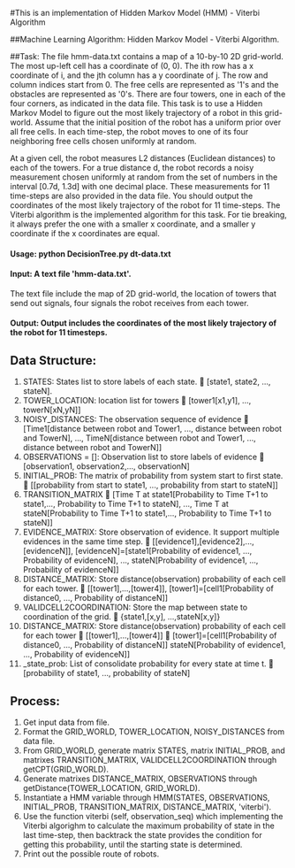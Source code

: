 #This is an implementation of Hidden Markov Model (HMM) - Viterbi Algorithm

##Machine Learning Algorithm: Hidden Markov Model - Viterbi Algorithm.

##Task:
The file hmm-data.txt contains a map of a 10-by-10 2D grid-world. The most up-left cell has a coordinate of (0, 0). The ith row has a x coordinate of i, and the jth column has a y coordinate of j. The row and column indices start from 0. The free cells are represented as '1's and the obstacles are represented as '0's. There are four towers, one in each of the four corners, as indicated in the data file. This task is to use a Hidden Markov Model to figure out the most likely trajectory of a robot in this grid-world. Assume that the initial position of the robot has a uniform prior over all free cells. In each time-step, the robot moves to one of its four neighboring free cells chosen uniformly at random. 


At a given cell, the robot measures L2 distances (Euclidean distances) to each of the towers. For a true distance d, the robot records a noisy measurement chosen uniformly at random from the set of numbers in the interval [0.7d, 1.3d] with one decimal place. These measurements for 11 time-steps are also provided in the data file. You should output the coordinates of the most likely trajectory of the robot for 11 time-steps. The Viterbi algorithm is the implemented algorithm for this task. For tie breaking, it always prefer the one with a smaller x coordinate, and a smaller y coordinate if the x coordinates are equal.


#### Usage: python DecisionTree.py dt-data.txt	

#### Input: A text file 'hmm-data.txt'.
The text file include the map of 2D grid-world, the location of towers that send out signals, four signals the robot receives from each tower.

#### Output: Output includes the coordinates of the most likely trajectory of the robot for 11 timesteps.


## Data Structure:
  1. STATES: States list to store labels of each state.  [state1, state2, ..., stateN].
  2. TOWER_LOCATION: location list for towers  [tower1[x1,y1], ..., towerN[xN,yN]]
  3. NOISY_DISTANCES: The observation sequence of evidence  [Time1[distance between robot and Tower1, ..., distance between robot and TowerN], ..., TimeN[distance between robot and Tower1, ..., distance between robot and TowerN]]
  4. OBSERVATIONS = []: Observation list to store labels of evidence  [observation1, observation2,..., observationN]
  5. INITIAL_PROB: The matrix of probability from system start to first state.  [[probability from start to state1, ..., probability from start to stateN]]
  6. TRANSITION_MATRIX  [Time T at state1[Probability to Time T+1 to state1,..., Probability to Time T+1 to stateN], ..., Time T at stateN[Probability to Time T+1 to state1,..., Probability to Time T+1 to stateN]]
  7. EVIDENCE_MATRIX: Store observation of evidence. It support multiple evidences in the same time step.  [[evidence1],[evidence2],...,[evidenceN]], [evidenceN]=[state1[Probability of evidence1, ..., Probability of evidenceN], ..., stateN[Probability of evidence1, ..., Probability of evidenceN]]
  8. DISTANCE_MATRIX: Store distance(observation) probability of each cell for each tower.  [[tower1],...,[tower4]], [tower1]=[cell1[Probability of distance0, ..., Probability of distanceN]]
  9. VALIDCELL2COORDINATION: Store the map between state to coordination of the grid.  {state1,[x,y], ...,stateN[x,y]}
  10. DISTANCE_MATRIX: Store distance(observation) probability of each cell for each tower  [[tower1],...,[tower4]]  [tower1]=[cell1[Probability of distance0, ..., Probability of distanceN]] stateN[Probability of evidence1, ..., Probability of evidenceN]]
  11. _state_prob: List of consolidate probability for every state at time t.  [probability of state1, ..., probability of stateN]


## Process:
  1. Get input data from file. 
  2. Format the GRID_WORLD, TOWER_LOCATION, NOISY_DISTANCES from data file. 
  3. From GRID_WORLD, generate matrix STATES, matrix INITIAL_PROB, and matrixes TRANSITION_MATRIX, VALIDCELL2COORDINATION through getCPT(GRID_WORLD).
  4. Generate matrixes DISTANCE_MATRIX, OBSERVATIONS through getDistance(TOWER_LOCATION, GRID_WORLD).
  5. Instantiate a HMM variable through HMM(STATES, OBSERVATIONS, INITIAL_PROB, TRANSITION_MATRIX, DISTANCE_MATRIX, 'viterbi').
  6. Use the function viterbi (self, observation_seq) which implementing the Viterbi algorighm to calculate the maximum probability of state in the last time-step, then backtrack the state provides the condition for getting this probability, until the starting state is determined.
  7. Print out the possible route of robots.